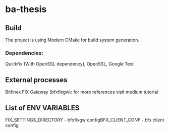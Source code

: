# ba-thesis

## Build
The project is using Modern CMake for build system generation.
### Dependencies:
Quickfix (With OpenSSL dependency), OpenSSL, Google Test

## External processes
Bitfinex FIX Gateway (bfxfixgw): for more references visit medium tutorial

## List of ENV VARIABLES
FIX_SETTINGS_DIRECTORY - bfxfixgw configBFX_CLIENT_CONF - bfx client config
